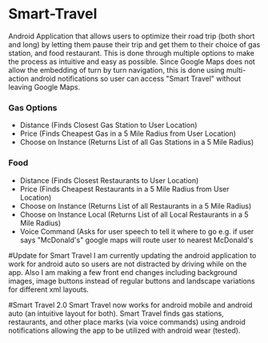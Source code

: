 # Smart-Travel
Android Application that allows users to optimize their road trip (both short and long) by letting them pause their trip and get them to their choice of gas station, and food restaurant.  This is done through multiple options to make the process as intuitive and easy as possible. Since Google Maps does not allow the embedding of turn by turn navigation, this is done using multi-action android notifications so user can access "Smart Travel" without leaving Google Maps.
<br/>
<h3>Gas Options</h3>
<ul><li> Distance (Finds Closest Gas Station to User Location) </li>
<li>Price (Finds Cheapest Gas in a 5 Mile Radius from User Location) </li>
<li>Choose on Instance (Returns List of all Gas Stations in a 5 Mile Radius) </li>
</ul>
<h3>Food</h3>
<ul><li> Distance (Finds Closest Restaurants to User Location)</li>
<li>Price (Finds Cheapest Restaurants in a 5 Mile Radius from User Location)</li>
<li>Choose on Instance (Returns List of all Restaurants in a 5 Mile Radius)</li>
<li>Choose on Instance Local (Returns List of all Local Restaurants in a 5 Mile Radius)</li>
<li> Voice Command (Asks for user speech to tell it where to go e.g. if user says "McDonald's" google maps will route user to nearest McDonald's</li>
</ul>

#Update for Smart Travel
I am currently updating the android application to work for android auto so users are not distracted by driving while on the app. Also I am making a few front end changes including background images, image buttons instead of regular buttons and landscape variations for different xml layouts.

#Smart Travel 2.0
Smart Travel now works for android mobile and android auto (an intuitive layout for both). Smart Travel finds gas stations, restaurants, and other place marks (via voice commands) using android notifications allowing the app to be utilized with android wear (tested).

